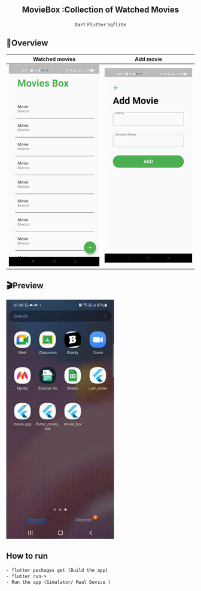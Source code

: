 <div align="center"><h2 align="center">
   MovieBox :Collection of Watched Movies
</h2>
<p align="center">
  
  `Dart` `Flutter` `Sqflite`
  
</p>
  </div>

## :eyes:Overview
Watched movies                 | Add movie               |
:-------------------------:|:-------------------------:|
<img src="images/1.1.jpeg" width="400"/> | <img src="images/1.2.jpeg" width="400"/> 
    
## :clapper:Preview
![gif](images/MovieBox.gif)


## How to run
    
    - flutter packages get (Build the app)
    - flutter run->
    - Run the app (Simulator/ Real Device )
    
   

